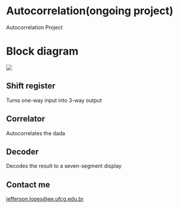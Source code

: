 # Autocorrelation(ongoing project)
 Autocorrelation Project
 
# Block diagram
![]("Output_files/Diagram.png")

## Shift register
 Turns one-way input into 3-way output
 
## Correlator
 Autocorrelates the dada
 
## Decoder
 Decodes the result to a seven-segment display

## Contact me
 jefferson.lopes@ee.ufcg.edu.br
